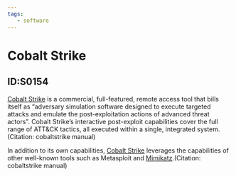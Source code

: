 ```yaml
---
tags:
   - software
---
```

# Cobalt Strike
## ID:S0154
[Cobalt Strike](/mitre/software/S0154) is a commercial, full-featured, remote access tool that bills itself as “adversary simulation software designed to execute targeted attacks and emulate the post-exploitation actions of advanced threat actors”. Cobalt Strike’s interactive post-exploit capabilities cover the full range of ATT&CK tactics, all executed within a single, integrated system.(Citation: cobaltstrike manual)

In addition to its own capabilities, [Cobalt Strike](/mitre/software/S0154) leverages the capabilities of other well-known tools such as Metasploit and [Mimikatz](/mitre/software/S0002).(Citation: cobaltstrike manual)
